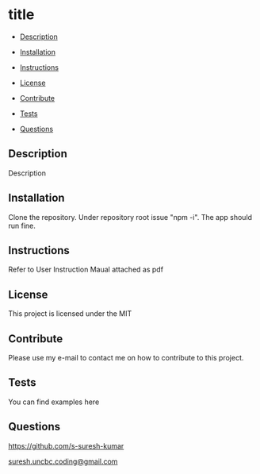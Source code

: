 

# title 






* [Description](#Description)

* [Installation](#Installation)

* [Instructions](#Instructions)

* [License](#License)

* [Contribute](#Contribute)

* [Tests](#Tests)

* [Questions](#Questions)

## Description

Description

## Installation

Clone the repository. Under repository root issue "npm -i". The app should run fine.

## Instructions

Refer to User Instruction Maual attached as pdf

## License 

This project is licensed under the MIT 

## Contribute

Please use my e-mail to contact me on how to contribute to this project.

## Tests

You can find examples here

## Questions

https://github.com/s-suresh-kumar


suresh.uncbc.coding@gmail.com



